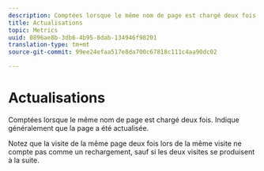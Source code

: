 ```yaml
---
description: Comptées lorsque le même nom de page est chargé deux fois. Indique généralement que la page a été actualisée.
title: Actualisations
topic: Metrics
uuid: 0896ae8b-3db6-4b95-8dab-134946f98201
translation-type: tm+mt
source-git-commit: 99ee24efaa517e8da700c67818c111c4aa90dc02

---
```



# Actualisations

Comptées lorsque le même nom de page est chargé deux fois. Indique généralement que la page a été actualisée.

Notez que la visite de la même page deux fois lors de la même visite ne compte pas comme un rechargement, sauf si les deux visites se produisent à la suite.
